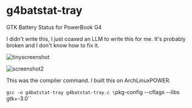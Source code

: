 # g4batstat-tray
GTK Battery Status for PowerBook G4

I didn't write this, I just coaxed an LLM to write this for me. It's probably broken and I don't know how to fix it.


![tinyscreenshot](https://github.com/user-attachments/assets/7f9a5199-82f7-4419-8804-a780f6d1f1be)


![screenshot2](https://github.com/user-attachments/assets/1f8de068-f28e-461e-99de-35980f106c80)


This was the compiler command. I built this on ArchLinuxPOWER. 

`gcc -o g4batstat-tray g4batstat-tray.c \`pkg-config --cflags --libs gtk+-3.0\``



